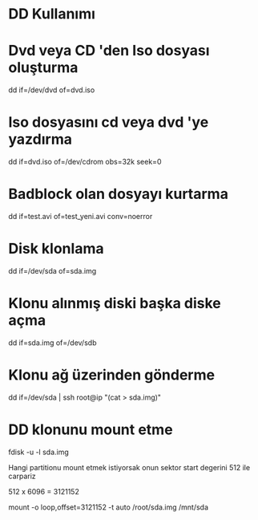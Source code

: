 DD Kullanımı
============

# Dvd veya CD 'den Iso dosyası oluşturma

dd if=/dev/dvd of=dvd.iso

# Iso dosyasını cd veya dvd 'ye yazdırma

dd if=dvd.iso of=/dev/cdrom obs=32k seek=0

# Badblock olan dosyayı kurtarma

dd if=test.avi of=test_yeni.avi conv=noerror

# Disk klonlama

dd if=/dev/sda of=sda.img

# Klonu alınmış diski başka diske açma

dd if=sda.img of=/dev/sdb

# Klonu ağ üzerinden gönderme

dd if=/dev/sda | ssh root@ip "(cat > sda.img)"

# DD klonunu mount etme

fdisk -u -l sda.img

Hangi partitionu mount etmek istiyorsak onun sektor start degerini 512 ile carpariz 

512 x 6096 = 3121152

mount -o loop,offset=3121152 -t auto /root/sda.img /mnt/sda




